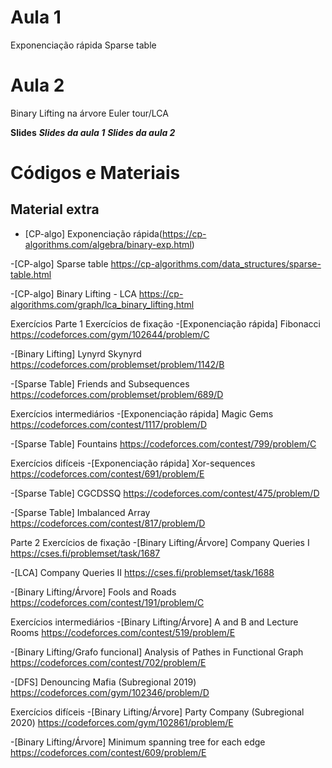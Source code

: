 # Aula 1
Exponenciação rápida
Sparse table

# Aula 2
Binary Lifting na árvore
Euler tour/LCA

**Slides**
**_Slides da aula 1_**
**_Slides da aula 2_**

# Códigos e Materiais
## Material extra
- [CP-algo] Exponenciação rápida(https://cp-algorithms.com/algebra/binary-exp.html)

-[CP-algo] Sparse table
https://cp-algorithms.com/data_structures/sparse-table.html

-[CP-algo] Binary Lifting - LCA
https://cp-algorithms.com/graph/lca_binary_lifting.html

Exercícios
Parte 1
Exercícios de fixação
-[Exponenciação rápida] Fibonacci
https://codeforces.com/gym/102644/problem/C

-[Binary Lifting] Lynyrd Skynyrd
https://codeforces.com/problemset/problem/1142/B

-[Sparse Table] Friends and Subsequences
https://codeforces.com/problemset/problem/689/D

Exercícios intermediários
-[Exponenciação rápida] Magic Gems
https://codeforces.com/contest/1117/problem/D

-[Sparse Table] Fountains
https://codeforces.com/contest/799/problem/C

Exercícios difíceis
-[Exponenciação rápida] Xor-sequences
https://codeforces.com/contest/691/problem/E

-[Sparse Table] CGCDSSQ
https://codeforces.com/contest/475/problem/D

-[Sparse Table] Imbalanced Array
https://codeforces.com/contest/817/problem/D

Parte 2
Exercícios de fixação
-[Binary Lifting/Árvore] Company Queries I
https://cses.fi/problemset/task/1687

-[LCA] Company Queries II
https://cses.fi/problemset/task/1688

-[Binary Lifting/Árvore] Fools and Roads
https://codeforces.com/contest/191/problem/C

Exercícios intermediários
-[Binary Lifting/Árvore] A and B and Lecture Rooms
https://codeforces.com/contest/519/problem/E

-[Binary Lifting/Grafo funcional] Analysis of Pathes in Functional Graph
https://codeforces.com/contest/702/problem/E

-[DFS] Denouncing Mafia (Subregional 2019)
https://codeforces.com/gym/102346/problem/D

Exercícios difíceis
-[Binary Lifting/Árvore] Party Company (Subregional 2020)
https://codeforces.com/gym/102861/problem/E

-[Binary Lifting/Árvore] Minimum spanning tree for each edge
https://codeforces.com/contest/609/problem/E
